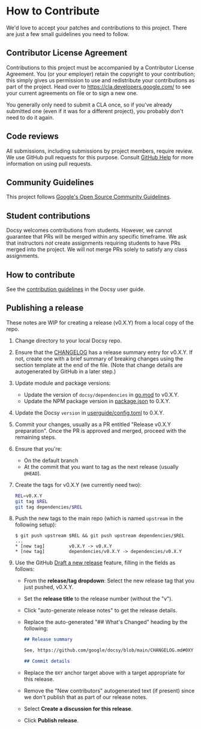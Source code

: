 <!-- cSpell:ignore docsy userguide -->

# How to Contribute

We'd love to accept your patches and contributions to this project. There are
just a few small guidelines you need to follow.

## Contributor License Agreement

Contributions to this project must be accompanied by a Contributor License
Agreement. You (or your employer) retain the copyright to your contribution;
this simply gives us permission to use and redistribute your contributions as
part of the project. Head over to <https://cla.developers.google.com/> to see
your current agreements on file or to sign a new one.

You generally only need to submit a CLA once, so if you've already submitted one
(even if it was for a different project), you probably don't need to do it
again.

## Code reviews

All submissions, including submissions by project members, require review. We
use GitHub pull requests for this purpose. Consult
[GitHub Help](https://help.github.com/articles/about-pull-requests/) for more
information on using pull requests.

## Community Guidelines

This project follows
[Google's Open Source Community Guidelines](https://opensource.google.com/conduct/).

## Student contributions

Docsy welcomes contributions from students. However, we cannot guarantee that PRs will be merged within any specific timeframe. We ask that instructors *not* create assignments requiring students to have PRs merged into the project. We will not merge PRs solely to satisfy any class assignments.

## How to contribute

See the [contribution guidelines][] in the Docsy user guide.

## Publishing a release

These notes are WIP for creating a release (v0.X.Y) from a local copy of the
repo.

1.  Change directory to your local Docsy repo.
2.  Ensure that the [CHANGELOG](CHANGELOG.md) has a release summary entry for
    v0.X.Y. If not, create one with a brief summary of breaking changes using
    the section template at the end of the file. (Note that change details are
    autogenerated by GitHub in a later step.)
3.  Update module and package versions:
    - Update the version of `docsy/dependencies` in [go.mod](go.mod) to v0.X.Y.
    - Update the NPM package version in [package.json](package.json) to 0.X.Y.
4.  Update the Docsy `version` in [userguide/config.toml][] to 0.X.Y.
5.  Commit your changes, usually as a PR entitled "Release v0.X.Y preparation".
    Once the PR is approved and merged, proceed with the remaining steps.
6.  Ensure that you're:
    - On the default branch
    - At the commit that you want to tag as the next release (usually `@HEAD`).
7.  Create the tags for v0.X.Y (we currently need two):

    ```sh
    REL=v0.X.Y
    git tag $REL
    git tag dependencies/$REL
    ```

8.  Push the new tags to the main repo (which is named `upstream` in the
    following setup):

    ```console
    $ git push upstream $REL && git push upstream dependencies/$REL
    ...
    * [new tag]         v0.X.Y -> v0.X.Y
    * [new tag]         dependencies/v0.X.Y -> dependencies/v0.X.Y
    ```

9.  Use the GitHub [Draft a new release][] feature, filling in the fields as
    follows:

    - From the **release/tag dropdown**: Select the new release tag that you
      just pushed, v0.X.Y.
    - Set the **release title** to the release number (without the "v").
    - Click "auto-generate release notes" to get the release details.
    - Replace the auto-generated "## What's Changed" heading by the following:

      ```markdown
      ## Release summary

      See, https://github.com/google/docsy/blob/main/CHANGELOG.md#0XY

      ## Commit details
      ```

    - Replace the `0XY` anchor target above with a target appropriate for this
      release.
    - Remove the "New contributors" autogenerated text (if present) since we
      don't publish that as part of our release notes.
    - Select **Create a discussion for this release**.
    - Click **Publish release**.

[contribution guidelines]: https://www.docsy.dev/docs/contribution-guidelines/
[Draft a new release]: https://github.com/google/docsy/releases/new
[userguide/config.toml]: userguide/config.toml
